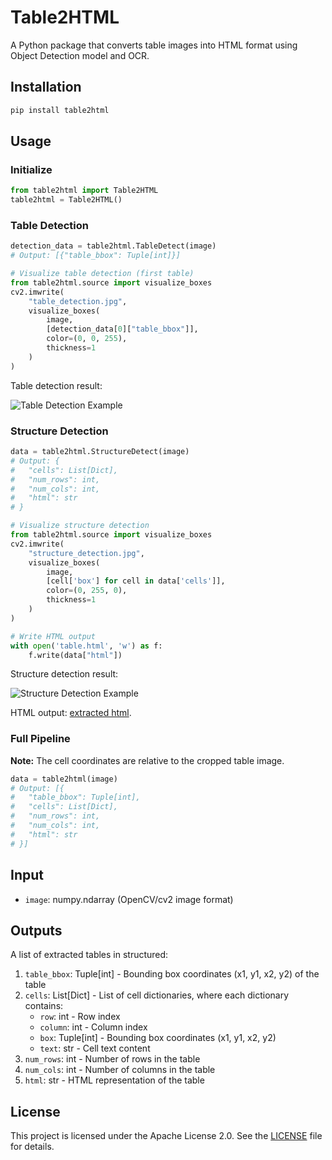 # Table2HTML

A Python package that converts table images into HTML format using Object Detection model and OCR.

## Installation

```bash
pip install table2html
```

## Usage

### Initialize
```python
from table2html import Table2HTML
table2html = Table2HTML()
```

### Table Detection
```python
detection_data = table2html.TableDetect(image)
# Output: [{"table_bbox": Tuple[int]}]

# Visualize table detection (first table)
from table2html.source import visualize_boxes
cv2.imwrite(
    "table_detection.jpg", 
    visualize_boxes(
        image, 
        [detection_data[0]["table_bbox"]], 
        color=(0, 0, 255),
        thickness=1
    )
)
```
Table detection result:

![Table Detection Example](table2html/images/table_detection.jpg)

### Structure Detection
```python
data = table2html.StructureDetect(image)
# Output: {
#   "cells": List[Dict],
#   "num_rows": int,
#   "num_cols": int,
#   "html": str
# }

# Visualize structure detection
from table2html.source import visualize_boxes
cv2.imwrite(
    "structure_detection.jpg", 
    visualize_boxes(
        image, 
        [cell['box'] for cell in data['cells']], 
        color=(0, 255, 0),
        thickness=1
    )
)

# Write HTML output
with open('table.html', 'w') as f:
    f.write(data["html"])
```

Structure detection result:

![Structure Detection Example](table2html/images/structure_detection.jpg)

HTML output: [extracted html](table2html/images/table_0.html).

### Full Pipeline
**Note:** The cell coordinates are relative to the cropped table image.
```python
data = table2html(image)
# Output: [{
#   "table_bbox": Tuple[int],
#   "cells": List[Dict],
#   "num_rows": int,
#   "num_cols": int,
#   "html": str
# }]
```




## Input
- `image`: numpy.ndarray (OpenCV/cv2 image format)

## Outputs
A list of extracted tables in structured:
1. `table_bbox`: Tuple[int] - Bounding box coordinates (x1, y1, x2, y2) of the table
2. `cells`: List[Dict] - List of cell dictionaries, where each dictionary contains:
   - `row`: int - Row index
   - `column`: int - Column index
   - `box`: Tuple[int] - Bounding box coordinates (x1, y1, x2, y2)
   - `text`: str - Cell text content
3. `num_rows`: int - Number of rows in the table
4. `num_cols`: int - Number of columns in the table
5. `html`: str - HTML representation of the table

## License
This project is licensed under the Apache License 2.0. See the [LICENSE](LICENSE) file for details.
